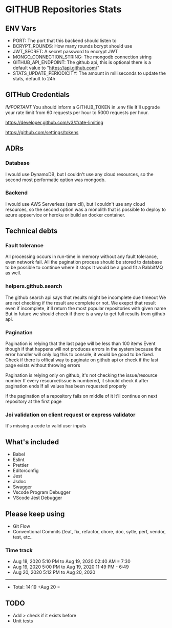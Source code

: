 # GITHUB Repositories Stats

## ENV Vars

* PORT: The port that this backend should listen to
* BCRYPT_ROUNDS: How many rounds bcrypt should use
* JWT_SECRET: A secret password to encrypt JWT
* MONGO_CONNECTION_STRING: The mongodb connection string
* GITHUB_API_ENDPOINT: The github api, this is optional there is a default value to "https://api.github.com/"
* STATS_UPDATE_PERIODICITY: The amount in milliseconds to update the stats, default to 24h

## GITHub Credentials
*IMPORTANT*
You should inform a GITHUB_TOKEN in .env file
It'll upgrade your rate limit from 60 requests per hour to 5000 requests per hour.

https://developer.github.com/v3/#rate-limiting

https://github.com/settings/tokens

## ADRs

### Database

I would use DynamoDB, but I couldn't use any cloud resources, so the second most performatic option was mongodb.

### Backend

I would use AWS Serverless (sam cli), but I couldn't use any cloud resources, so the second option was a monolith that   is possible to deploy to azure appservice or heroku or build an docker container.

## Technical debts

### Fault tolerance

All processing occurs in run-time in memory without any fault tolerance, even network fail.
All the pagination process should be stored to database to be possible to continue where it stops
It would be a good fit a RabbitMQ as well.

### helpers.github.search

The github search api says that results might be incomplete due timeout
We are not checking if the result are complete or not.
We exepct that result even if incomplete, it'll return the most popular repositories with given name
But in future we should check if there is a way to get full results from github api.

### Pagination

Pagination is relying that the last page will be less than 100 items
Event though if that happens will not produces errors in the system
because the error handler will only log this to console, it would be good
to be fixed. Check if there is offical way to paginate on github api or
check if the last page exists without throwing errors

Pagination is relying only on github, it's not checking the issue/resource number
If every resource/issue is numbered, it should check it after pagination ends
If all values has been requested properly

if the pagination of a repository fails on middle of it
It'll continue on next repository at the first page

### Joi validation on client request or express validator

It's missing a code to valid user inputs

## What's included

* Babel
* Eslint
* Prettier
* Editorconfig
* Jest
* Jsdoc
* Swagger
* Vscode Program Debugger
* VScode Jest Debugger

## Please keep using

* Git Flow
* Conventional Commits (feat, fix, refactor, chore, doc, sytle, perf, vendor, test, etc..

### Time track

* Aug 18, 2020 5:10 PM  to  Aug 19, 2020 02:40 AM  =  7:30
* Aug 19, 2020 5:00 PM  to  Aug 19, 2020 11:49 PM  -  6:49
* Aug 20, 2020 5:12 PM  to  Aug 20, 2020
---
* Total: 14:19 +Aug 20 =

## TODO

* Add > check if it exists before
* Unit tests
